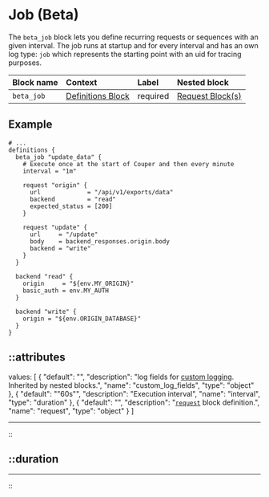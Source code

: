# Job (Beta)

The `beta_job` block lets you define recurring requests or sequences with an given interval. The job runs at startup
and for every interval and has an own log type: `job` which represents the starting point with an uid for tracing
purposes.

| Block name | Context                          | Label            | Nested block                |
|:-----------|:---------------------------------|:-----------------|:----------------------------|
| `beta_job` | [Definitions Block](/configuration/block/definitions) | required         | [Request Block(s)](/configuration/block/request) |

## Example

```hcl
# ...
definitions {
  beta_job "update_data" {
    # Execute once at the start of Couper and then every minute
    interval = "1m"

    request "origin" {
      url             = "/api/v1/exports/data"
      backend         = "read"
      expected_status = [200]
    }

    request "update" {
      url     = "/update"
      body    = backend_responses.origin.body
      backend = "write"
    }
  }

  backend "read" {
    origin     = "${env.MY_ORIGIN}"
    basic_auth = env.MY_AUTH
  }

  backend "write" {
    origin = "${env.ORIGIN_DATABASE}"
  }
}
```


::attributes
---
values: [
  {
    "default": "",
    "description": "log fields for [custom logging](/observation/logging#custom-logging). Inherited by nested blocks.",
    "name": "custom_log_fields",
    "type": "object"
  },
  {
    "default": "\"60s\"",
    "description": "Execution interval",
    "name": "interval",
    "type": "duration"
  },
  {
    "default": "",
    "description": "[`request`](request) block definition.",
    "name": "request",
    "type": "object"
  }
]

---
::

::duration
---
---
::
